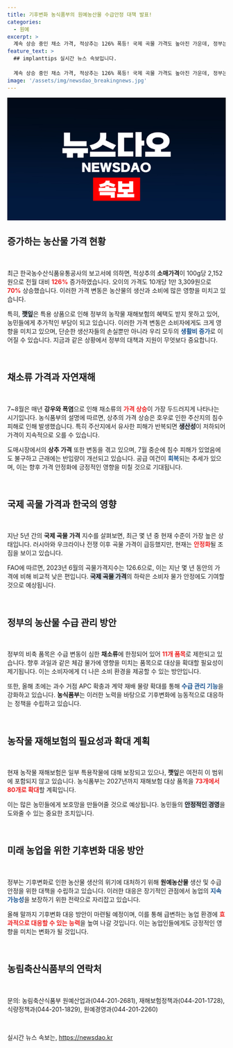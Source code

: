 ```yaml
---
title: 기후변화 농식품부의 원예농산물 수급안정 대책 발표!
categories:
  - 원예
excerpt: >
  계속 상승 중인 채소 가격, 적상추는 126% 폭등! 국제 곡물 가격도 높아진 가운데, 정부는 농작물 재해보험 확대를 검토 중이다. 과일 수급 관리 방안을 마련하고 있다. 클릭해 자세한 내용을 확인하세요!
feature_text: >
  ## implanttips 실시간 뉴스 속보입니다.

  계속 상승 중인 채소 가격, 적상추는 126% 폭등! 국제 곡물 가격도 높아진 가운데, 정부는 농작물 재해보험 확대를 검토 중이다. 과일 수급 관리 방안을 마련하고 있다. 클릭해 자세한 내용을 확인하세요!
image: '/assets/img/newsdao_breakingnews.jpg'
---
```


<p><img src="/assets/img/newsdao_breakingnews.jpg" alt="implanttips 속보" /></p>

<h2 data-ke-size="size26">증가하는 농산물 가격 현황</h2>

<p data-ke-size="size16">&nbsp;</p>

<p data-ke-size="size16">최근 한국농수산식품유통공사의 보고서에 의하면, 적상추의 <b>소매가격</b>이 100g당 2,152원으로 전월 대비 <b><span style="color: #ee2323;">126%</span></b> 증가하였습니다. 오이의 가격도 10개당 1만 3,309원으로 <b><span style="color: #ee2323;">70%</span></b> 상승했습니다. 이러한 가격 변동은 농산물의 생산과 소비에 많은 영향을 미치고 있습니다.</p>

<p data-ke-size="size16">특히, <b><span style="background-color: #21538527;">깻잎</span></b>은 특용 상품으로 인해 정부의 농작물 재해보험의 혜택도 받지 못하고 있어, 농민들에게 추가적인 부담이 되고 있습니다. 이러한 가격 변동은 소비자에게도 크게 영향을 미치고 있으며, 단순한 생산자들의 손실뿐만 아니라 우리 모두의 <b><span style="color: #1a5490;">생활비 증가</span></b>로 이어질 수 있습니다. 지금과 같은 상황에서 정부의 대책과 지원이 무엇보다 중요합니다.</p>

<p data-ke-size="size16">&nbsp;</p>

<h2 data-ke-size="size26">채소류 가격과 자연재해</h2>

<p data-ke-size="size16">&nbsp;</p>

<p data-ke-size="size16">7~8월은 매년 <b>강우와 폭염</b>으로 인해 채소류의 <b><span style="color: #ee2323;">가격 상승</span></b>이 가장 두드러지게 나타나는 시기입니다. 농식품부의 설명에 따르면, 상추의 가격 상승은 호우로 인한 주산지의 침수 피해로 인해 발생했습니다. 특히 주산지에서 유사한 피해가 반복되면 <b><span style="background-color: #21538527;">생산성</span></b>이 저하되어 가격이 지속적으로 오를 수 있습니다.</p>

<p data-ke-size="size16">도매시장에서의 <b>상추 가격</b> 또한 변동을 겪고 있으며, 7월 중순에 침수 피해가 있었음에도 불구하고 근래에는 반입량이 개선되고 있습니다. 공급 여건이 <b><span style="color: #1a5490;">회복</span></b>되는 추세가 있으며, 이는 향후 가격 안정화에 긍정적인 영향을 미칠 것으로 기대됩니다.</p>

<p data-ke-size="size16">&nbsp;</p>

<h2 data-ke-size="size26">국제 곡물 가격과 한국의 영향</h2>

<p data-ke-size="size16">&nbsp;</p>

<p data-ke-size="size16">지난 5년 간의 <b>국제 곡물 가격</b> 지수를 살펴보면, 최근 몇 년 중 현재 수준이 가장 높은 상태입니다. 러시아와 우크라이나 전쟁 이후 곡물 가격이 급등했지만, 현재는 <b><span style="color: #ee2323;">안정화</span></b>될 조짐을 보이고 있습니다.</p>

<p data-ke-size="size16">FAO에 따르면, 2023년 6월의 곡물가격지수는 126.6으로, 이는 지난 몇 년 동안의 가격에 비해 비교적 낮은 편입니다. <b><span style="background-color: #21538527;">국제 곡물 가격</span></b>의 하락은 소비자 물가 안정에도 기여할 것으로 예상됩니다.</p>

<p data-ke-size="size16">&nbsp;</p>

<h2 data-ke-size="size26">정부의 농산물 수급 관리 방안</h2>

<p data-ke-size="size16">&nbsp;</p>

<p data-ke-size="size16">정부의 비축 품목은 수급 변동이 심한 <b>채소류</b>에 한정되어 있어 <b><span style="color: #ee2323;">11개 품목</span></b>로 제한되고 있습니다. 향후 과일과 같은 체감 물가에 영향을 미치는 품목으로 대상을 확대할 필요성이 제기됩니다. 이는 소비자에게 더 나은 소비 환경을 제공할 수 있는 방안입니다.</p>

<p data-ke-size="size16">또한, 올해 초에는 과수 거점 APC 확충과 계약 재배 물량 확대를 통해 <b><span style="color: #1a5490;">수급 관리 기능</span></b>을 강화하고 있습니다. <b>농식품부</b>는 이러한 노력을 바탕으로 기후변화에 능동적으로 대응하는 정책을 수립하고 있습니다.</p>

<p data-ke-size="size16">&nbsp;</p>

<h2 data-ke-size="size26">농작물 재해보험의 필요성과 확대 계획</h2>

<p data-ke-size="size16">&nbsp;</p>

<p data-ke-size="size16">현재 농작물 재해보험은 일부 특용작물에 대해 보장되고 있으나, <b>깻잎</b>은 여전히 이 범위에 포함되지 않고 있습니다. 농식품부는 2027년까지 재해보험 대상 품목을 <b><span style="color: #ee2323;">73개에서 80개로 확대</span></b>할 계획입니다.</p>

<p data-ke-size="size16">이는 많은 농민들에게 보호망을 만들어줄 것으로 예상됩니다. 농민들의 <b><span style="background-color: #21538527;">안정적인 경영</span></b>을 도와줄 수 있는 중요한 조치입니다.</p>

<p data-ke-size="size16">&nbsp;</p>

<h2 data-ke-size="size26">미래 농업을 위한 기후변화 대응 방안</h2>

<p data-ke-size="size16">&nbsp;</p>

<p data-ke-size="size16">정부는 기후변화로 인한 농산물 생산의 위기에 대처하기 위해 <b>원예농산물</b> 생산 및 수급 안정을 위한 대책을 수립하고 있습니다. 이러한 대응은 장기적인 관점에서 농업의 <b><span style="color: #1a5490;">지속 가능성</span></b>을 보장하기 위한 전략으로 자리잡고 있습니다.</p>

<p data-ke-size="size16">올해 말까지 기후변화 대응 방안이 마련될 예정이며, 이를 통해 급변하는 농업 환경에 <b><span style="color: #ee2323;">효과적으로 대응할 수 있는 능력</span></b>을 높여 나갈 것입니다. 이는 농업인들에게도 긍정적인 영향을 미치는 변화가 될 것입니다.</p>

<p data-ke-size="size16">&nbsp;</p>

<h2 data-ke-size="size26">농림축산식품부의 연락처</h2>

<p data-ke-size="size16">&nbsp;</p>

<p data-ke-size="size16">문의: 농림축산식품부 원예산업과(044-201-2681), 재해보험정책과(044-201-1728), 식량정책과(044-201-1829), 원예경영과(044-201-2260)</p>

<p data-ke-size="size16">&nbsp;</p>
실시간 뉴스 속보는, <a href="https://newsdao.kr" rel="dofollow">https://newsdao.kr</a>


